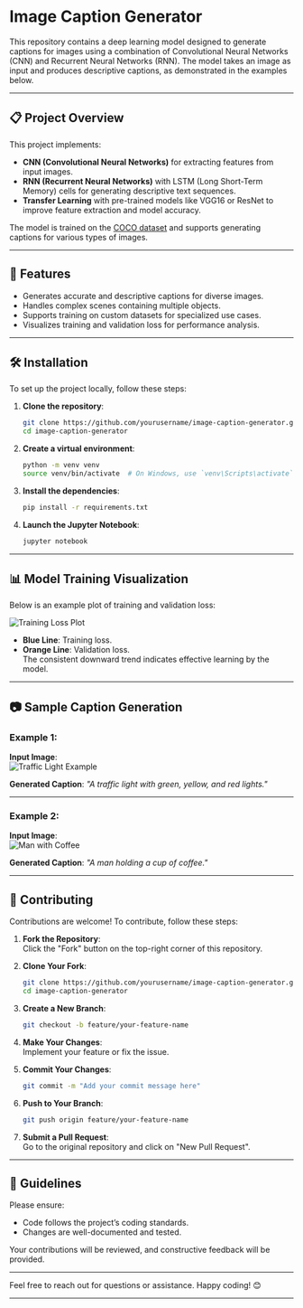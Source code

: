 # Image Caption Generator

This repository contains a deep learning model designed to generate captions for images using a combination of Convolutional Neural Networks (CNN) and Recurrent Neural Networks (RNN). The model takes an image as input and produces descriptive captions, as demonstrated in the examples below.

---

## 📋 Project Overview

This project implements:
- **CNN (Convolutional Neural Networks)** for extracting features from input images.
- **RNN (Recurrent Neural Networks)** with LSTM (Long Short-Term Memory) cells for generating descriptive text sequences.
- **Transfer Learning** with pre-trained models like VGG16 or ResNet to improve feature extraction and model accuracy.

The model is trained on the [COCO dataset](https://cocodataset.org/) and supports generating captions for various types of images.

---

## 🚀 Features

- Generates accurate and descriptive captions for diverse images.
- Handles complex scenes containing multiple objects.
- Supports training on custom datasets for specialized use cases.
- Visualizes training and validation loss for performance analysis.

---

## 🛠️ Installation

To set up the project locally, follow these steps:

1. **Clone the repository**:
    ```bash
    git clone https://github.com/yourusername/image-caption-generator.git
    cd image-caption-generator
    ```

2. **Create a virtual environment**:
    ```bash
    python -m venv venv
    source venv/bin/activate  # On Windows, use `venv\Scripts\activate`
    ```

3. **Install the dependencies**:
    ```bash
    pip install -r requirements.txt
    ```

4. **Launch the Jupyter Notebook**:
    ```bash
    jupyter notebook
    ```

---

## 📊 Model Training Visualization

Below is an example plot of training and validation loss:

![Training Loss Plot](https://github.com/user-attachments/assets/6bfa2e5e-5e3f-4ae4-8752-d72982bc30b1)

- **Blue Line**: Training loss.  
- **Orange Line**: Validation loss.  
The consistent downward trend indicates effective learning by the model.

---

## 📷 Sample Caption Generation

### Example 1:
**Input Image**:  
![Traffic Light Example](https://github.com/user-attachments/assets/a30971f8-181e-494a-b36c-2058cf7aa9c7)  

**Generated Caption**: *"A traffic light with green, yellow, and red lights."*

---

### Example 2:
**Input Image**:  
![Man with Coffee](https://github.com/user-attachments/assets/acc463a7-1ffb-4f27-8e69-7151e0ca8dfc)  

**Generated Caption**: *"A man holding a cup of coffee."*

---

## 🤝 Contributing

Contributions are welcome! To contribute, follow these steps:

1. **Fork the Repository**:  
   Click the "Fork" button on the top-right corner of this repository.

2. **Clone Your Fork**:  
    ```bash
    git clone https://github.com/yourusername/image-caption-generator.git
    cd image-caption-generator
    ```

3. **Create a New Branch**:  
    ```bash
    git checkout -b feature/your-feature-name
    ```

4. **Make Your Changes**:  
   Implement your feature or fix the issue.

5. **Commit Your Changes**:  
    ```bash
    git commit -m "Add your commit message here"
    ```

6. **Push to Your Branch**:  
    ```bash
    git push origin feature/your-feature-name
    ```

7. **Submit a Pull Request**:  
   Go to the original repository and click on "New Pull Request".

---

## 📝 Guidelines

Please ensure:
- Code follows the project’s coding standards.
- Changes are well-documented and tested.

Your contributions will be reviewed, and constructive feedback will be provided.

---

Feel free to reach out for questions or assistance. Happy coding! 😊

---
